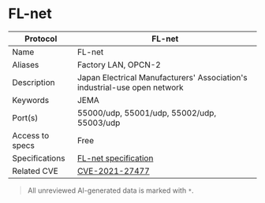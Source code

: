# FL-net

| Protocol | FL-net |
|---|---|
| Name | FL-net |
| Aliases | Factory LAN, OPCN-2 |
| Description | Japan Electrical Manufacturers' Association's industrial-use open network |
| Keywords | JEMA |
| Port(s) | 55000/udp, 55001/udp, 55002/udp, 55003/udp |
| Access to specs | Free |
| Specifications | [FL-net specification](https://www.jema-net.or.jp/English/businessfields/standarization/opcn/standard/) |
| Related CVE | [CVE-2021-27477](https://nvd.nist.gov/vuln/detail/CVE-2021-27477) |



> All unreviewed AI-generated data is marked with `*`.
